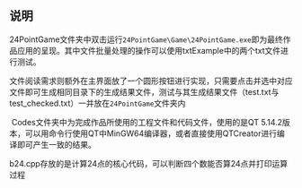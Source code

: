## 说明

​	24PointGame文件夹中双击运行`24PointGame\Game\24PointGame.exe`即为最终作品应用的呈现。其中文件批量处理的操作可以使用txtExample中的两个txt文件进行测试。

​	文件阅读需求则额外在主界面放了一个圆形按钮进行实现，只需要点击并选中对应文件即可生成相同目录下的生成结果文件，测试与其生成结果文件（test.txt与test_checked.txt）一并放在`24PointGame`文件夹内

​	Codes文件夹中为完成作品所使用的工程文件和代码文件，使用的是QT 5.14.2版本，可以用命令行使用QT中MinGW64编译器，或者直接使用QTCreator进行编译即可产生一致的结果。

​	b24.cpp存放的是计算24点的核心代码，可以判断四个数能否算24点并打印运算过程

